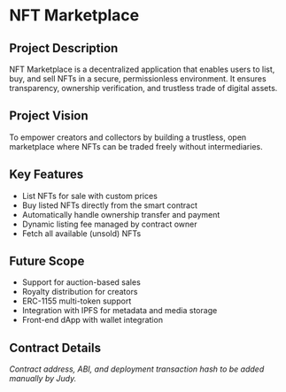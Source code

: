 # NFT Marketplace

## Project Description
NFT Marketplace is a decentralized application that enables users to list, buy, and sell NFTs in a secure, permissionless environment. It ensures transparency, ownership verification, and trustless trade of digital assets.

## Project Vision
To empower creators and collectors by building a trustless, open marketplace where NFTs can be traded freely without intermediaries.

## Key Features
- List NFTs for sale with custom prices
- Buy listed NFTs directly from the smart contract
- Automatically handle ownership transfer and payment
- Dynamic listing fee managed by contract owner
- Fetch all available (unsold) NFTs

## Future Scope
- Support for auction-based sales
- Royalty distribution for creators
- ERC-1155 multi-token support
- Integration with IPFS for metadata and media storage
- Front-end dApp with wallet integration

## Contract Details
*Contract address, ABI, and deployment transaction hash to be added manually by Judy.*

